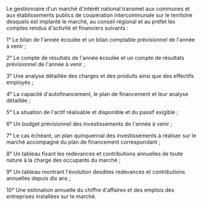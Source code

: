 Le gestionnaire d'un marché d'intérêt national transmet aux communes et aux établissements publics de coopération intercommunale sur le territoire desquels est implanté le marché, au conseil régional et au préfet les comptes rendus d'activité et financiers suivants :

1° Le bilan de l'année écoulée et un bilan comptable prévisionnel de l'année à venir ;

2° Le compte de résultats de l'année écoulée et un compte de résultats prévisionnel de l'année à venir ;

3° Une analyse détaillée des charges et des produits ainsi que des effectifs employés ;

4° La capacité d'autofinancement, le plan de financement et leur analyse détaillée ;

5° La situation de l'actif réalisable et disponible et du passif exigible ;

6° Un budget prévisionnel des investissements de l'année à venir ;

7° Le cas échéant, un plan quinquennal des investissements à réaliser sur le marché accompagné du plan de financement correspondant ;

8° Un tableau fixant les redevances et contributions annuelles de toute nature à la charge des occupants du marché ;

9° Un tableau montrant l'évolution desdites redevances et contributions annuelles depuis dix ans ;

10° Une estimation annuelle du chiffre d'affaires et des emplois des entreprises installées sur le marché.
